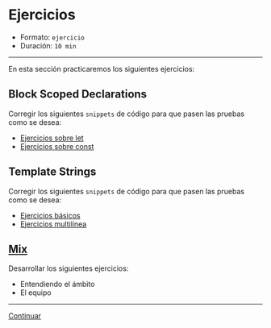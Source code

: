 # Ejercicios

* Formato: `ejercicio`
* Duración: `10 min`

***

En esta sección practicaremos los siguientes ejercicios:

## Block Scoped Declarations

Corregir los siguientes `snippets` de código para que pasen las pruebas como se
desea:

* [Ejercicios sobre let](http://tddbin.com/#?kata=es6/language/block-scoping/let)
* [Ejercicios sobre const](http://tddbin.com/#?kata=es6/language/block-scoping/const)

## Template Strings

Corregir los siguientes `snippets` de código para que pasen las pruebas como se
desea:

* [Ejercicios básicos](http://tddbin.com/#?kata=es6/language/template-strings/basics)
* [Ejercicios multilínea](http://tddbin.com/#?kata=es6/language/template-strings/multiline)

## [Mix](https://github.com/ivandevp/jsdd-lim2017-e01/)

Desarrollar los siguientes ejercicios:

* Entendiendo el ámbito
* El equipo

***

[Continuar](04-destructuring.md)
